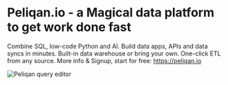 # Peliqan.io - a Magical data platform to get work done fast
Combine SQL, low-code Python and AI. Build data apps, APIs and data syncs in minutes. Built-in data warehouse or bring your own. One-click ETL from any source. More info & Signup, start for free: https://peliqan.io

![Peliqan query editor](https://peliqan.io/wp-content/uploads/2023/08/SQL-editor-table-hover-info-detail-view.png "{rel='external'}")
